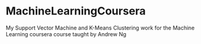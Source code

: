 # MachineLearningCoursera
My Support Vector Machine and K-Means Clustering work for the Machine Learning coursera course taught by Andrew Ng
